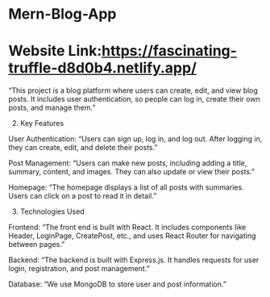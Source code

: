 # Mern-Blog-App
# Website Link:https://fascinating-truffle-d8d0b4.netlify.app/

“This project is a blog platform where users can create, edit, and view blog posts. It includes user authentication, so people can log in, create their own posts, and manage them.”

2. Key Features

User Authentication: “Users can sign up, log in, and log out. After logging in, they can create, edit, and delete their posts.”


Post Management: “Users can make new posts, including adding a title, summary, content, and images. They can also update or view their posts.”


Homepage: “The homepage displays a list of all posts with summaries. Users can click on a post to read it in detail.”


3. Technologies Used

Frontend: “The front end is built with React. It includes components like Header, LoginPage, CreatePost, etc., and uses React Router for navigating between pages.”


Backend: “The backend is built with Express.js. It handles requests for user login, registration, and post management.”


Database: “We use MongoDB to store user and post information.”
